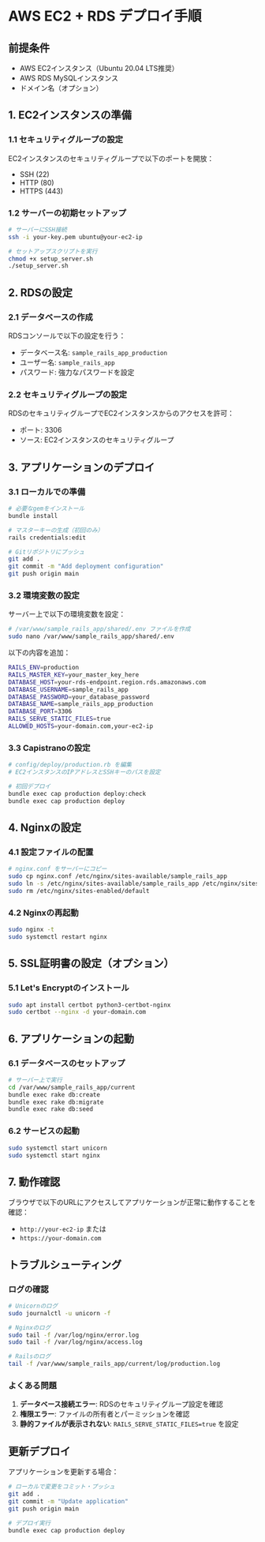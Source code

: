 # AWS EC2 + RDS デプロイ手順

## 前提条件
- AWS EC2インスタンス（Ubuntu 20.04 LTS推奨）
- AWS RDS MySQLインスタンス
- ドメイン名（オプション）

## 1. EC2インスタンスの準備

### 1.1 セキュリティグループの設定
EC2インスタンスのセキュリティグループで以下のポートを開放：
- SSH (22)
- HTTP (80)
- HTTPS (443)

### 1.2 サーバーの初期セットアップ
```bash
# サーバーにSSH接続
ssh -i your-key.pem ubuntu@your-ec2-ip

# セットアップスクリプトを実行
chmod +x setup_server.sh
./setup_server.sh
```

## 2. RDSの設定

### 2.1 データベースの作成
RDSコンソールで以下の設定を行う：
- データベース名: `sample_rails_app_production`
- ユーザー名: `sample_rails_app`
- パスワード: 強力なパスワードを設定

### 2.2 セキュリティグループの設定
RDSのセキュリティグループでEC2インスタンスからのアクセスを許可：
- ポート: 3306
- ソース: EC2インスタンスのセキュリティグループ

## 3. アプリケーションのデプロイ

### 3.1 ローカルでの準備
```bash
# 必要なgemをインストール
bundle install

# マスターキーの生成（初回のみ）
rails credentials:edit

# Gitリポジトリにプッシュ
git add .
git commit -m "Add deployment configuration"
git push origin main
```

### 3.2 環境変数の設定
サーバー上で以下の環境変数を設定：
```bash
# /var/www/sample_rails_app/shared/.env ファイルを作成
sudo nano /var/www/sample_rails_app/shared/.env
```

以下の内容を追加：
```bash
RAILS_ENV=production
RAILS_MASTER_KEY=your_master_key_here
DATABASE_HOST=your-rds-endpoint.region.rds.amazonaws.com
DATABASE_USERNAME=sample_rails_app
DATABASE_PASSWORD=your_database_password
DATABASE_NAME=sample_rails_app_production
DATABASE_PORT=3306
RAILS_SERVE_STATIC_FILES=true
ALLOWED_HOSTS=your-domain.com,your-ec2-ip
```

### 3.3 Capistranoの設定
```bash
# config/deploy/production.rb を編集
# EC2インスタンスのIPアドレスとSSHキーのパスを設定

# 初回デプロイ
bundle exec cap production deploy:check
bundle exec cap production deploy
```

## 4. Nginxの設定

### 4.1 設定ファイルの配置
```bash
# nginx.conf をサーバーにコピー
sudo cp nginx.conf /etc/nginx/sites-available/sample_rails_app
sudo ln -s /etc/nginx/sites-available/sample_rails_app /etc/nginx/sites-enabled/
sudo rm /etc/nginx/sites-enabled/default
```

### 4.2 Nginxの再起動
```bash
sudo nginx -t
sudo systemctl restart nginx
```

## 5. SSL証明書の設定（オプション）

### 5.1 Let's Encryptのインストール
```bash
sudo apt install certbot python3-certbot-nginx
sudo certbot --nginx -d your-domain.com
```

## 6. アプリケーションの起動

### 6.1 データベースのセットアップ
```bash
# サーバー上で実行
cd /var/www/sample_rails_app/current
bundle exec rake db:create
bundle exec rake db:migrate
bundle exec rake db:seed
```

### 6.2 サービスの起動
```bash
sudo systemctl start unicorn
sudo systemctl start nginx
```

## 7. 動作確認

ブラウザで以下のURLにアクセスしてアプリケーションが正常に動作することを確認：
- `http://your-ec2-ip` または
- `https://your-domain.com`

## トラブルシューティング

### ログの確認
```bash
# Unicornのログ
sudo journalctl -u unicorn -f

# Nginxのログ
sudo tail -f /var/log/nginx/error.log
sudo tail -f /var/log/nginx/access.log

# Railsのログ
tail -f /var/www/sample_rails_app/current/log/production.log
```

### よくある問題
1. **データベース接続エラー**: RDSのセキュリティグループ設定を確認
2. **権限エラー**: ファイルの所有者とパーミッションを確認
3. **静的ファイルが表示されない**: `RAILS_SERVE_STATIC_FILES=true` を設定

## 更新デプロイ

アプリケーションを更新する場合：
```bash
# ローカルで変更をコミット・プッシュ
git add .
git commit -m "Update application"
git push origin main

# デプロイ実行
bundle exec cap production deploy
``` 